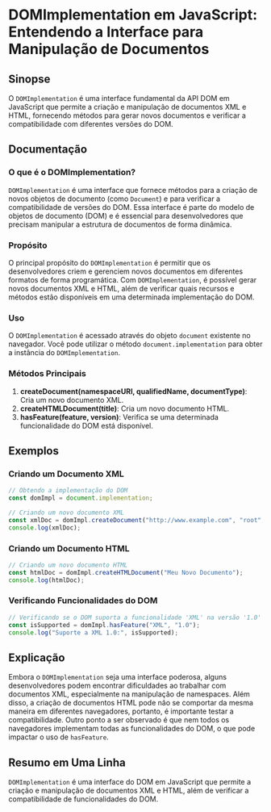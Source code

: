 <!--
Meta Description: # DOMImplementation em JavaScript: Entendendo a Interface para Manipulação de Documentos ## Sinopse O `DOMImplementation` é uma interface fundamental ...
Meta Keywords: dom, domimplementation, xml, documentos, documento
-->

# DOMImplementation em JavaScript: Entendendo a Interface para Manipulação de Documentos

## Sinopse
O `DOMImplementation` é uma interface fundamental da API DOM em JavaScript que permite a criação e manipulação de documentos XML e HTML, fornecendo métodos para gerar novos documentos e verificar a compatibilidade com diferentes versões do DOM.

## Documentação
### O que é o DOMImplementation?
`DOMImplementation` é uma interface que fornece métodos para a criação de novos objetos de documento (como `Document`) e para verificar a compatibilidade de versões do DOM. Essa interface é parte do modelo de objetos de documento (DOM) e é essencial para desenvolvedores que precisam manipular a estrutura de documentos de forma dinâmica.

### Propósito
O principal propósito do `DOMImplementation` é permitir que os desenvolvedores criem e gerenciem novos documentos em diferentes formatos de forma programática. Com `DOMImplementation`, é possível gerar novos documentos XML e HTML, além de verificar quais recursos e métodos estão disponíveis em uma determinada implementação do DOM.

### Uso
O `DOMImplementation` é acessado através do objeto `document` existente no navegador. Você pode utilizar o método `document.implementation` para obter a instância do `DOMImplementation`.

### Métodos Principais
1. **createDocument(namespaceURI, qualifiedName, documentType)**: Cria um novo documento XML.
2. **createHTMLDocument(title)**: Cria um novo documento HTML.
3. **hasFeature(feature, version)**: Verifica se uma determinada funcionalidade do DOM está disponível.

## Exemplos
### Criando um Documento XML
```javascript
// Obtendo a implementação do DOM
const domImpl = document.implementation;

// Criando um novo documento XML
const xmlDoc = domImpl.createDocument("http://www.example.com", "root", null);
console.log(xmlDoc);
```

### Criando um Documento HTML
```javascript
// Criando um novo documento HTML
const htmlDoc = domImpl.createHTMLDocument("Meu Novo Documento");
console.log(htmlDoc);
```

### Verificando Funcionalidades do DOM
```javascript
// Verificando se o DOM suporta a funcionalidade 'XML' na versão '1.0'
const isSupported = domImpl.hasFeature("XML", "1.0");
console.log("Suporte a XML 1.0:", isSupported);
```

## Explicação
Embora o `DOMImplementation` seja uma interface poderosa, alguns desenvolvedores podem encontrar dificuldades ao trabalhar com documentos XML, especialmente na manipulação de namespaces. Além disso, a criação de documentos HTML pode não se comportar da mesma maneira em diferentes navegadores, portanto, é importante testar a compatibilidade. Outro ponto a ser observado é que nem todos os navegadores implementam todas as funcionalidades do DOM, o que pode impactar o uso de `hasFeature`.

## Resumo em Uma Linha
`DOMImplementation` é uma interface do DOM em JavaScript que permite a criação e manipulação de documentos XML e HTML, além de verificar a compatibilidade de funcionalidades do DOM.